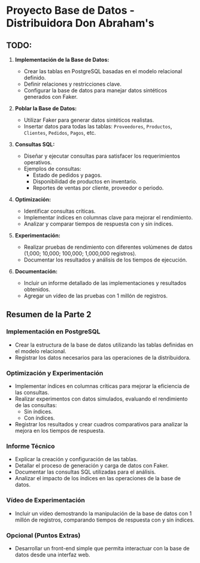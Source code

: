 # Proyecto Base de Datos - Distribuidora Don Abraham's

## TODO:

1. **Implementación de la Base de Datos:**
   - Crear las tablas en PostgreSQL basadas en el modelo relacional definido.
   - Definir relaciones y restricciones clave.
   - Configurar la base de datos para manejar datos sintéticos generados con Faker.

2. **Poblar la Base de Datos:**
   - Utilizar Faker para generar datos sintéticos realistas.
   - Insertar datos para todas las tablas: `Proveedores`, `Productos`, `Clientes`, `Pedidos`, `Pagos`, etc.

3. **Consultas SQL:**
   - Diseñar y ejecutar consultas para satisfacer los requerimientos operativos.
   - Ejemplos de consultas:
     - Estado de pedidos y pagos.
     - Disponibilidad de productos en inventario.
     - Reportes de ventas por cliente, proveedor o periodo.

4. **Optimización:**
   - Identificar consultas críticas.
   - Implementar índices en columnas clave para mejorar el rendimiento.
   - Analizar y comparar tiempos de respuesta con y sin índices.

5. **Experimentación:**
   - Realizar pruebas de rendimiento con diferentes volúmenes de datos (1,000; 10,000; 100,000; 1,000,000 registros).
   - Documentar los resultados y análisis de los tiempos de ejecución.

6. **Documentación:**
   - Incluir un informe detallado de las implementaciones y resultados obtenidos.
   - Agregar un vídeo de las pruebas con 1 millón de registros.

## Resumen de la Parte 2

### Implementación en PostgreSQL
- Crear la estructura de la base de datos utilizando las tablas definidas en el modelo relacional.
- Registrar los datos necesarios para las operaciones de la distribuidora.

### Optimización y Experimentación
- Implementar índices en columnas críticas para mejorar la eficiencia de las consultas.
- Realizar experimentos con datos simulados, evaluando el rendimiento de las consultas:
  - Sin índices.
  - Con índices.
- Registrar los resultados y crear cuadros comparativos para analizar la mejora en los tiempos de respuesta.

### Informe Técnico
- Explicar la creación y configuración de las tablas.
- Detallar el proceso de generación y carga de datos con Faker.
- Documentar las consultas SQL utilizadas para el análisis.
- Analizar el impacto de los índices en las operaciones de la base de datos.

### Vídeo de Experimentación
- Incluir un vídeo demostrando la manipulación de la base de datos con 1 millón de registros, comparando tiempos de respuesta con y sin índices.

### Opcional (Puntos Extras)
- Desarrollar un front-end simple que permita interactuar con la base de datos desde una interfaz web.
